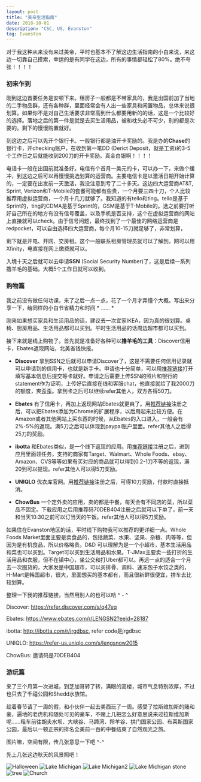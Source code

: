 ```yaml
---
layout: post
title: "美帝生活指南"
date: 2018-10-01
description: "CSC, US, Evanston"
tag: Evanston
---   
```


  对于我这种从来没有来过美帝，平时也基本不了解这边生活指南的小白来说，来这边一切靠自己摸索，幸运的是有同学在这边，所有的事情都轻松了80%。绝不夸张！！！！

### **初来乍到**
  刚到这边首要任务是安顿下来。租房子一般都是不带家具的，我是出国前加了当地的二手物品群，还有各种群，里面经常会有人出一些家具和闲置物品，总体来说很划算。如果你不是对自己生活要求非常高到什么都要用新的的话，这是一个比较好的选择。落地之后的第一件是就是去买生活用品，被和枕头必不可少，别的都是次要的。剩下的慢慢购置就好。

  到这边之后可以先开个银行卡。一般银行都是油开卡奖励的。我是办的**Chase**的银行卡，开checking账户，在收到第一笔DD (Derict Deposit，就是工资)的3-5个工作日之后就能收到200刀的开卡奖励。真金白银啊！！！！  

  电话卡一般在出国前就准备好。电信有个首月一美元的卡，可以办一下，来做个缓冲，到这边之后可以再慢慢挑选划算的运营商。主要电信卡是以激活日期开始计算的，一定要在出发前一天激活，我没注意到亏了二十多天。这边四大运营商AT&T, Sprint, Verizon和T-Mobile的套餐可能都有些贵，一个月要三四十刀，个人比较推荐用虚拟运营商，一个月十几刀就够了。我知道的有tello和ting。tello是基于Sprint的，ting的CDMA是基于Sprint的，GSM是基于T-Mobile的。选之前要打听好自己所在的地方有没有信号覆盖，以及手机是否支持，这个在虚拟运营商的网站上直接就可以check。由于信号问题，最终找到了一个最佳的网络运营商是redpocket，可以自由选择四大运营商，每个月10-15刀就足够了，非常划算，
  
  剩下就是开电、开网、交房租。这个一般联系租房管理员就可以了解到。网可以用Xfinity，电直接在网上缴费就可以。
  
  入境十天之后就可以去申请**SSN** (Social Security Number)了，这是后续一系列撸羊毛的基础。大概5个工作日就可以收到。

### **购物篇**
  我之前没有做任何功课，来了之后一点一点，花了一个月才弄懂个大概。写出来分享一下，给同样的小白节省精力和时间 * …… *
  
  刚来如果想买家具和生活用品的话，建议去一次宜家IKEA，因为真的很划算。桌椅、厨房用品、生活用品都可以买到。平时生活用品的话周边超市都可以买到。
  
  接下来就是线上购物了。首先就是准备好各种可以**撸羊毛的工具**：Discover信用卡，Ebates返现网站，北美省钱快报。
  
  * **Discover** 拿到SSN之后就可以申请Discover了，这是不需要任何信用记录就可以申请到的信用卡，也就是新手卡。申请也十分简单，可以用<a href="https://refer.discover.com/s/q47eq">推荐链接</a>打开填写基本信息后提交等卡就好。申请之后需要上传SSN的照片和银行的statement作为证明，上传好后直接在线和客服chat，他直接就给了我2000刀的额度，爽歪歪。拿到卡之后可以继续refer其他人，双方各得50刀。
  
  * **Ebates** 有了信用卡，再加上返现网站Ebates就更爽了。用<a href="https://www.ebates.com/r/LENGSN2?eeid=28187">推荐链接</a>注册之后，可以把Ebates添加为Chrome的扩展程序，以后用起来比较方便。在Amazon或者其他网站上买东西的时候，从Ebates的入口进入，一般会有2%-5%的返现。满5刀之后可以体现到paypal账户里面。refer其他人之后得25刀的奖励。
  
  * **ibotta** 和Ebates类似，是一个线下返现的应用。用<a href="http://ibotta.com/r/jrgdbsc">推荐链接</a>注册之后，进到应用里面领任务，支持的商家有Target、Walmart、Whole Foods、ebay、Amazon、CVS等等如果有买对应的商品就可以得到0.2-1刀不等的返现，满20到可以提现。refer其他人可以得5刀奖励。
  
  * **UNIQLO** 优衣库官网。用<a href="https://refer-us.uniqlo.com/s/lengsnow2015">推荐链接</a>注册之后，可得10刀奖励，付款时直接抵消。
  
  * **ChowBus** 一个定外卖的应用，卖的都是中餐，每天会有不同店的菜，所以菜品不固定。下载应用之后用推荐码70DEB404注册之后就可以下单了，前一天和当天10:30之前可以订当天的午饭。refer其他人可以得5刀奖励。
  
  如果住在Evanston地区的话，平时线下购物我可以推荐的更详细一点。Whole Foods Market里面主要是卖食品的，包括蔬菜、水果、坚果、杂粮、肉等等，但因为是有机食品，所以价格略贵。D&D 可以理解为是一个小超市，基本生活用品和菜也可以买到。Target可以买到生活用品和水果。T-JMax主要卖一些打折的生活用品和衣服，但不在镇中心，坐公交和打Uber都可以。再远一点的适合一个月去一次囤货的，大家发是中国超市，可以买排骨、调料、速冻包子水饺之类的，H-Mart是韩国超市，很大，里面想买的基本都有，而且很新鲜很便宜，拼车去比较划算。
  
  整理一下我的推荐链接，当然用别人的也可以哈 ^ - ^
  
  Discover: https://refer.discover.com/s/q47eq
  
  Ebates: https://www.ebates.com/r/LENGSN2?eeid=28187
  
  ibotta: http://ibotta.com/r/jrgdbsc, refer code是jrgdbsc
  
  UNIQLO: https://refer-us.uniqlo.com/s/lengsnow2015
  
  ChowBus: 邀请码是70DEB404

### **游玩篇**
  来了三个月第一次进城，到芝加哥转了转，满眼的高楼，城市气息特别浓厚，不过也只去了千禧公园和Shedd水族馆。
  
  趁着春节请了一周的假，和小伙伴一起去美西玩了一周。感受了拉斯维加斯的赌和豪，遍地的老虎机和随处可见的豪车，不赌上几把怎么好意思说来过拉斯维加斯呢……租车前往胡夫水坝、大峡谷、马蹄湾、羚羊谷、拱门国家公园、布莱斯国家公园，最后以一顿正宗的排名全美前一百的中餐结束了自然观光之旅。
  
  图片嘛，空间有限，传几张意思一下吧 ^-^
  
  先上几张这边秋天的风景照吧！

![Halloween](/images/posts/CSC/Halloween.jpg)
![Lake Michigan](/images/posts/CSC/Lake_Michigan.jpg)
![Lake Michigan2](/images/posts/CSC/Lake_Michigan2.jpg)
![Lake Michigan stone](/images/posts/CSC/Lake_Michigan_stone.jpg)
![tree](/images/posts/CSC/tree.jpg)
![Church](/images/posts/CSC/church.jpg)


